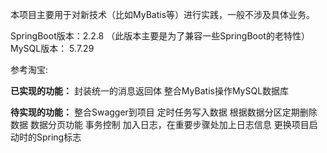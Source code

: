 本项目主要用于对新技术（比如MyBatis等）进行实践，一般不涉及具体业务。


SpringBoot版本：2.2.8
（此版本主要是为了兼容一些SpringBoot的老特性）
MySQL版本： 5.7.29





参考淘宝:

**已实现的功能：**
封装统一的消息返回体
整合MyBatis操作MySQL数据库


**待实现的功能：**
整合Swagger到项目
定时任务写入数据
根据数据分区定期删除数据
数据分页功能
事务控制
加入日志，在重要步骤处加上日志信息
更换项目启动时的Spring标志